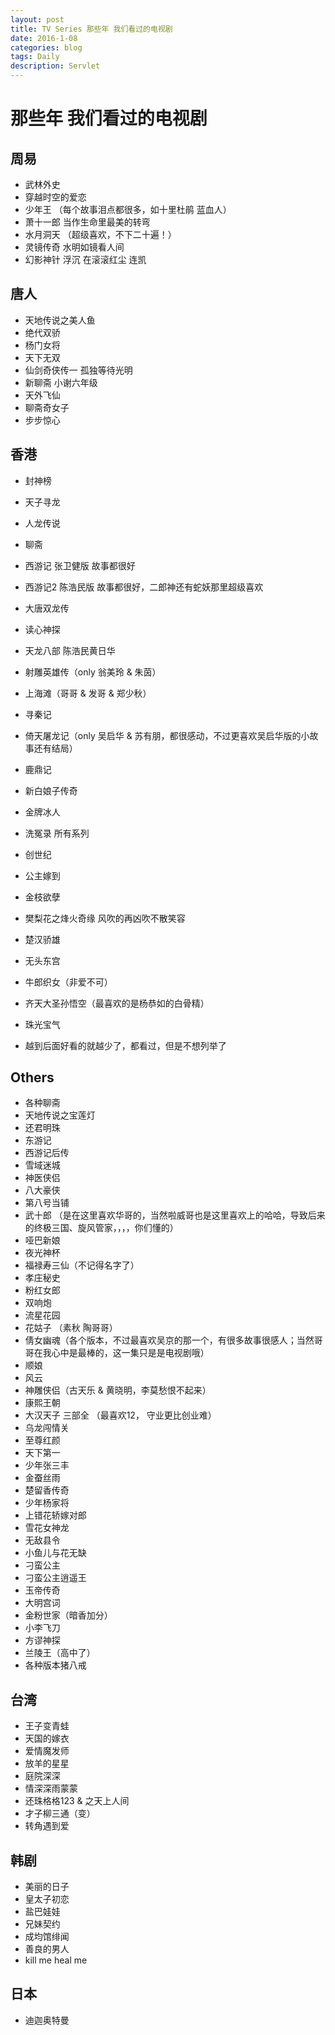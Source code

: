 ```yaml
---
layout: post
title: TV Series 那些年 我们看过的电视剧
date: 2016-1-08
categories: blog
tags: Daily
description: Servlet
---
```


# 那些年 我们看过的电视剧

## 周易
- 武林外史
- 穿越时空的爱恋
- 少年王 （每个故事泪点都很多，如十里杜鹃 蓝血人）
- 萧十一郎 当作生命里最美的转弯
- 水月洞天 （超级喜欢，不下二十遍！）
- 灵镜传奇 水明如镜看人间
- 幻影神针 浮沉 在滚滚红尘 连凯

## 唐人
- 天地传说之美人鱼
- 绝代双骄
- 杨门女将
- 天下无双
- 仙剑奇侠传一 孤独等待光明
- 新聊斋 小谢六年级
- 天外飞仙 
- 聊斋奇女子
- 步步惊心

## 香港
- 封神榜
- 天子寻龙
- 人龙传说
- 聊斋
- 西游记 张卫健版 故事都很好
- 西游记2 陈浩民版 故事都很好，二郎神还有蛇妖那里超级喜欢
- 大唐双龙传
- 读心神探
- 天龙八部 陈浩民黄日华
- 射雕英雄传（only 翁美玲 & 朱茵）
- 上海滩（哥哥 & 发哥 & 郑少秋）
- 寻秦记
- 倚天屠龙记（only 吴启华 & 苏有朋，都很感动，不过更喜欢吴启华版的小故事还有结局）
- 鹿鼎记
- 新白娘子传奇
- 金牌冰人
- 洗冤录 所有系列
- 创世纪
- 公主嫁到
- 金枝欲孽
- 樊梨花之烽火奇缘 风吹的再凶吹不散笑容
- 楚汉骄雄
- 无头东宫
- 牛郎织女（非爱不可）
- 齐天大圣孙悟空（最喜欢的是杨恭如的白骨精）
- 珠光宝气

- 越到后面好看的就越少了，都看过，但是不想列举了


## Others
- 各种聊斋
- 天地传说之宝莲灯
- 还君明珠
- 东游记
- 西游记后传
- 雪域迷城
- 神医侠侣
- 八大豪侠
- 第八号当铺
- 武十郎 （是在这里喜欢华哥的，当然啦威哥也是这里喜欢上的哈哈，导致后来的终极三国、旋风管家，，，，你们懂的）
- 哑巴新娘
- 夜光神杯
- 福禄寿三仙（不记得名字了）
- 孝庄秘史
- 粉红女郎
- 双响炮
- 流星花园
- 花姑子 （素秋 陶哥哥）
- 倩女幽魂（各个版本，不过最喜欢吴京的那一个，有很多故事很感人；当然哥哥在我心中是最棒的，这一集只是是电视剧哦）
- 顺娘
- 风云
- 神雕侠侣（古天乐 & 黄晓明，李莫愁恨不起来）
- 康熙王朝
- 大汉天子 三部全 （最喜欢12， 守业更比创业难）
- 乌龙闯情关
- 至尊红颜
- 天下第一
- 少年张三丰
- 金蚕丝雨
- 楚留香传奇
- 少年杨家将
- 上错花轿嫁对郎
- 雪花女神龙
- 无敌县令
- 小鱼儿与花无缺
- 刁蛮公主
- 刁蛮公主逍遥王
- 玉帝传奇
- 大明宫词
- 金粉世家（暗香加分）
- 小李飞刀
- 方谬神探
- 兰陵王（高中了）
- 各种版本猪八戒

## 台湾
- 王子变青蛙
- 天国的嫁衣
- 爱情魔发师
- 放羊的星星
- 庭院深深
- 情深深雨蒙蒙
- 还珠格格123 & 之天上人间
- 才子柳三通（变）
- 转角遇到爱

## 韩剧
- 美丽的日子
- 皇太子初恋
- 盐巴娃娃
- 兄妹契约
- 成均馆绯闻
- 善良的男人
- kill me heal me

## 日本
-  迪迦奥特曼